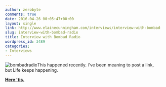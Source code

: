 ```yaml
---
author: zerobyte
comments: true
date: 2016-04-26 00:05:47+00:00
layout: single
link: http://www.elainecunningham.com/interviews/interview-with-bombad-radio/
slug: interview-with-bombad-radio
title: Interview with Bombad Radio
wordpress_id: 3489
categories:
- Interviews
---
```


![bombadradio](http://www.elainecunningham.com/wp-content/uploads/2016/04/bombadradio-300x300.jpg)This happened recently. I've been meaning to post a link, but Life keeps happening.

[**Here 'tis.**](http://www.bombadradio.com/e/episode-231-inside-the-writers-room-with-elaine-cunningham/)


